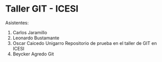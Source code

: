 # Taller GIT - ICESI
Asistentes:
1.  Carlos Jaramillo
2.  Leonardo Bustamante
3.  Oscar Caicedo Unigarro
Repositorio de prueba  en el taller de GIT en ICESI
4. Beycker Agredo Git

